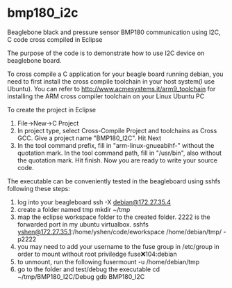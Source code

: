 # bmp180_i2c
Beaglebone black and pressure sensor BMP180 communication using I2C, C code cross compiled in Eclipse

The purpose of the code is to demonstrate how to use I2C device on beaglebone board.

To cross compile a C application for your beagle board running debian, you need to first install the cross compile toolchain in your host system(I use Ubuntu). You can refer to http://www.acmesystems.it/arm9_toolchain for installing the ARM cross compiler toolchain on your Linux Ubuntu PC 

To create the project in Eclipse
1. File->New->C Project
2. In project type, select Cross-Compile Project and toolchains as Cross GCC. Give a project name "BMP180_I2C". Hit Next
3. In the tool command prefix, fill in "arm-linux-gnueabihf-" without the quotation mark. In the tool command path, fill in "/usr/bin", also without the quotation mark. Hit finish. Now you are ready to write your source code.

The executable can be conveniently tested in the beagleboard using sshfs following these steps:
1. log into your beagleboard
   ssh -X debian@172.27.35.4
2. create a folder named tmp
   mkdir ~/tmp
3. map the eclipse workspace folder to the created folder. 2222 is the forwarded port in my ubuntu virtualbox.
   sshfs yshen@172.27.35.1:/home/yshen/code/eworkspace /home/debian/tmp/ -p2222
4. you may need to add your username to the fuse group in /etc/group in order to mount without root priviledge 
   fuse:x:104:debian
5. to unmount, run the following
   fusermount -u /home/debian/tmp
6. go to the folder and test/debug the executable
   cd ~/tmp/BMP180_I2C/Debug
   gdb BMP180_I2C
